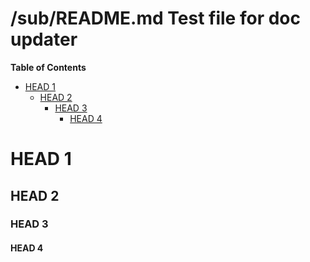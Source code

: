 # /sub/README.md Test file for doc updater

<!-- OTC-HEADER -->

<!-- OTC-HEADER -->

<!-- START doctoc generated TOC please keep comment here to allow auto update -->
<!-- DON'T EDIT THIS SECTION, INSTEAD RE-RUN doctoc TO UPDATE -->
**Table of Contents**

- [HEAD 1](#head-1)
  - [HEAD 2](#head-2)
    - [HEAD 3](#head-3)
      - [HEAD 4](#head-4)

<!-- END doctoc generated TOC please keep comment here to allow auto update -->

# HEAD 1

## HEAD 2

### HEAD 3

#### HEAD 4
